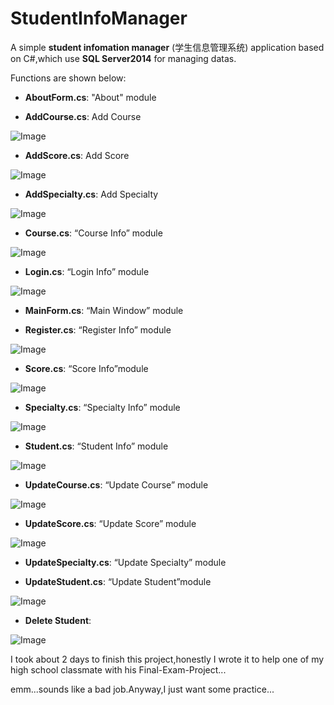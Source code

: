 # StudentInfoManager

A simple **student infomation manager** (学生信息管理系统) application based on C#,which use **SQL Server2014** for managing datas.

Functions are shown below:

- **AboutForm.cs**:		"About" module

- **AddCourse.cs**:		Add Course

![Image](https://github.com/Larry955/StudentInfoManager/blob/master/Images/课程信息管理-添加课程.jpg)
- **AddScore.cs**:	Add Score

![Image](https://github.com/Larry955/StudentInfoManager/blob/master/Images/分数管理系统-添加成绩.jpg)

- **AddSpecialty.cs**:	Add Specialty

![Image](https://github.com/Larry955/StudentInfoManager/blob/master/Images/专业.jpg)

- **Course.cs**:	“Course Info” module

![Image](https://github.com/Larry955/StudentInfoManager/blob/master/Images/课程信息管理.jpg)

- **Login.cs**:	“Login Info” module

![Image](https://github.com/Larry955/StudentInfoManager/blob/master/Images/登陆.jpg)

- **MainForm.cs**:	“Main Window” module

- **Register.cs**:	“Register Info” module

![Image](https://github.com/Larry955/StudentInfoManager/blob/master/Images/注册.jpg)

- **Score.cs**:	“Score Info”module

![Image](https://github.com/Larry955/StudentInfoManager/blob/master/Images/分数管理系统.jpg)

- **Specialty.cs**:	“Specialty Info” module

![Image](https://github.com/Larry955/StudentInfoManager/blob/master/Images/专业信息管理.jpg)

- **Student.cs**:	“Student Info” module

![Image](https://github.com/Larry955/StudentInfoManager/blob/master/Images/学生信息管理.jpg)

- **UpdateCourse.cs**:	“Update Course” module

![Image](https://github.com/Larry955/StudentInfoManager/blob/master/Images/修改课程.jpg)

- **UpdateScore.cs**:	“Update Score” module

![Image](https://github.com/Larry955/StudentInfoManager/blob/master/Images/修改成绩.jpg)

- **UpdateSpecialty.cs**:	“Update Specialty” module

- **UpdateStudent.cs**:	“Update Student”module

![Image](https://github.com/Larry955/StudentInfoManager/blob/master/Images/修改学生信息.jpg)


- **Delete Student**:

![Image](https://github.com/Larry955/StudentInfoManager/blob/master/Images/删除学生信息.jpg)

I took about 2 days to finish this project,honestly I wrote it to help one of my high school classmate with his Final-Exam-Project...

emm...sounds like a bad job.Anyway,I just want some practice...

